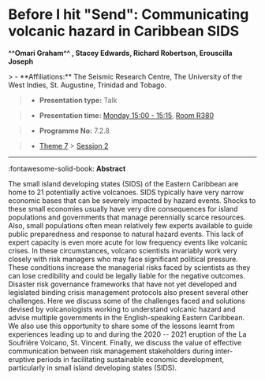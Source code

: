 # Before I hit "Send": Communicating volcanic hazard in Caribbean SIDS

**^^Omari Graham^^ , Stacey Edwards, Richard Robertson, Erouscilla Joseph**

<!-- more -->> - **Affiliations:** The Seismic Research Centre, The University of the West Indies, St. Augustine, Trinidad and Tobago.

> - **Presentation type:** Talk

> - **Presentation time:** [Monday 15:00 - 15:15](../sessions_comparison.md#__tabbed_1_5), [Room R380](../maps_venue.md#__tabbed_1_1)

> - **Programme No:** 7.2.8

> - [Theme 7](../theme7.md) > [Session 2](../sessions/session-7-2.md)

--- 

:fontawesome-solid-book: **Abstract**

The small island developing states (SIDS) of the Eastern Caribbean are home to 21 potentially active volcanoes. SIDS typically have very narrow economic bases that can be severely impacted by hazard events. Shocks to these small economies usually have very dire consequences for island populations and governments that manage perennially scarce resources. Also, small populations often mean relatively few experts available to guide public preparedness and response to natural hazard events. This lack of expert capacity is even more acute for low frequency events like volcanic crises. In these circumstances, volcano scientists invariably work very closely with risk managers who may face significant political pressure. These conditions increase the managerial risks faced by scientists as they can lose credibility and could be legally liable for the negative outcomes. Disaster risk governance frameworks that have not yet developed and legislated binding crisis management protocols also present several other challenges. Here we discuss some of the challenges faced and solutions devised by volcanologists working to understand volcanic hazard and advise multiple governments in the English-speaking Eastern Caribbean. We also use this opportunity to share some of the lessons learnt from experiences leading up to and during the 2020 -- 2021 eruption of the La Soufrière Volcano, St. Vincent. Finally, we discuss the value of effective communication between risk management stakeholders during inter-eruptive periods in facilitating sustainable economic development, particularly in small island developing states (SIDS).

